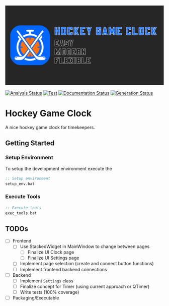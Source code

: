![Hockey Game Clock Banner](banner.png)

[![Analysis Status](https://github.com/maerkl24/hockeygameclock/actions/workflows/analysis.yml/badge.svg)](https://github.com/maerkl24/hockeygameclock/actions/workflows/analysis.yml)
[![Test](https://github.com/maerkl24/hockeygameclock/actions/workflows/test.yml/badge.svg)](https://github.com/maerkl24/hockeygameclock/actions/workflows/test.yml)
[![Documentation Status](https://github.com/maerkl24/hockeygameclock/actions/workflows/documentation.yml/badge.svg)](https://github.com/maerkl24/hockeygameclock/actions/workflows/documentation.yml)
[![Generation Status](https://github.com/maerkl24/hockeygameclock/actions/workflows/generation.yml/badge.svg)](https://github.com/maerkl24/hockeygameclock/actions/workflows/generation.yml)

# Hockey Game Clock

A nice hockey game clock for timekeepers.

## Getting Started

### Setup Environment

To setup the development environment execute the

```bat
:: Setup environment
setup_env.bat
```

### Execute Tools

```bat
:: Execute tools
exec_tools.bat
```

## TODOs

- [ ] Frontend
  - [ ] Use StackedWidget in MainWindow to change between pages
    - [ ] Finalize UI Clock page
    - [ ] Finalize UI Settings page
  - [ ] Implement page selection (create and connect button functions)
  - [ ] Implement frontend backend connections
- [ ] Backend
  - [ ] Implement ``Settings`` class
  - [ ] Finalize concept for Timer (using current approach or QTimer)
  - [ ] Write tests (100% coverage)
- [ ] Packaging/Executable
